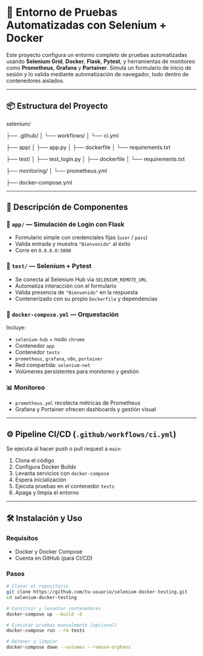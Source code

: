 # 🧪 Entorno de Pruebas Automatizadas con Selenium + Docker

Este proyecto configura un entorno completo de pruebas automatizadas usando **Selenium Grid**, **Docker**, **Flask**, **Pytest**, y herramientas de monitoreo como **Prometheus**, **Grafana** y **Portainer**. Simula un formulario de inicio de sesión y lo valida mediante automatización de navegador, todo dentro de contenedores aislados.

---

## 📦 Estructura del Proyecto

selenium/ 

├── .github/ 
│     └── workflows/ 
│       └── ci.yml 

├── app/ 
│   ├── app.py 
│   ├── dockerfile 
│   └── requirements.txt 

├── test/ 
│   ├── test_login.py 
│   ├── dockerfile 
│   └── requirements.txt 

├── monitoring/ 
│   └── prometheus.yml 

├── docker-compose.yml


---

## 🚀 Descripción de Componentes

### 🔧 `app/` — Simulación de Login con Flask
- Formulario simple con credenciales fijas (`user` / `pass`)
- Valida entrada y muestra `"Bienvenido"` al éxito
- Corre en `0.0.0.0:5000`

### 🧪 `test/` — Selenium + Pytest
- Se conecta al Selenium Hub vía `SELENIUM_REMOTE_URL`
- Automatiza interacción con el formulario
- Valida presencia de `"Bienvenido"` en la respuesta
- Contenerizado con su propio `Dockerfile` y dependencias

### 🐳 `docker-compose.yml` — Orquestación
Incluye:
- `selenium-hub` + nodo `chrome`
- Contenedor `app`
- Contenedor `tests`
- `prometheus`, `grafana`, `n8n`, `portainer`
- Red compartida: `selenium-net`
- Volúmenes persistentes para monitoreo y gestión

### 📊 Monitoreo
- `prometheus.yml` recolecta métricas de Prometheus
- Grafana y Portainer ofrecen dashboards y gestión visual

---

## ⚙️ Pipeline CI/CD (`.github/workflows/ci.yml`)

Se ejecuta al hacer push o pull request a `main`:
1. Clona el código
2. Configura Docker Buildx
3. Levanta servicios con `docker-compose`
4. Espera inicialización
5. Ejecuta pruebas en el contenedor `tests`
6. Apaga y limpia el entorno

---

## 🛠️ Instalación y Uso

### Requisitos
- Docker y Docker Compose
- Cuenta en GitHub (para CI/CD)

### Pasos
```bash
# Clonar el repositorio
git clone https://github.com/tu-usuario/selenium-docker-testing.git
cd selenium-docker-testing

# Construir y levantar contenedores
docker-compose up --build -d

# Ejecutar pruebas manualmente (opcional)
docker-compose run --rm tests

# Detener y limpiar
docker-compose down --volumes --remove-orphans

